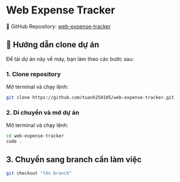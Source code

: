 # Web Expense Tracker

📌 GitHub Repository: [web-expense-tracker](https://github.com/tuanh250105/web-expense-tracker)

## 🚀 Hướng dẫn clone dự án

Để tải dự án này về máy, bạn làm theo các bước sau:

### 1. Clone repository
Mở terminal và chạy lệnh:
```bash
git clone https://github.com/tuanh250105/web-expense-tracker.git
```

### 2. Di chuyển và mở dự án
Mở terminal và chạy lệnh:
```bash 
cd web-expense-tracker
code .
```
## 3. Chuyển sang branch cần làm việc
```bash
git checkout "tên branch"
```


